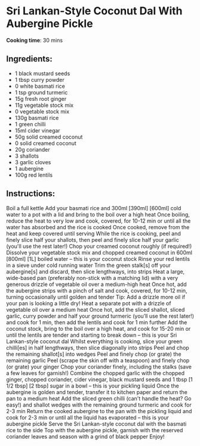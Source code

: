 # Sri Lankan-Style Coconut Dal With Aubergine Pickle

**Cooking time**: 30 mins

## Ingredients:

- 1 black mustard seeds
- 1 tbsp curry powder
- 0 white basmati rice
- 1 tsp ground turmeric
- 15g fresh root ginger
- 11g vegetable stock mix
- 0 vegetable stock mix
- 130g basmati rice
- 1 green chilli
- 15ml cider vinegar
- 50g solid creamed coconut
- 0 solid creamed coconut
- 20g coriander
- 3 shallots
- 3 garlic cloves
- 1 aubergine
- 100g red lentils

## Instructions:

Boil a full kettle
Add your basmati rice and 300ml [390ml] [600ml] cold water to a pot with a lid and bring to the boil over a high heat
Once boiling, reduce the heat to very low and cook, covered, for 10-12 min or until all the water has absorbed and the rice is cooked
Once cooked, remove from the heat and keep covered until serving
While the rice is cooking, peel and finely slice half your shallots, then peel and finely slice half your garlic (you'll use the rest later!)
Chop your creamed coconut roughly (if required!)
Dissolve your vegetable stock mix and chopped creamed coconut in 600ml [800ml] [1L] boiled water – this is your coconut stock
Rinse your red lentils in a sieve under cold running water
Trim the green stalk[s] off your aubergine[s] and discard, then slice lengthways, into strips
Heat a large, wide-based pan (preferably non-stick with a matching lid) with a very generous drizzle of vegetable oil over a medium-high heat
Once hot, add the aubergine strips with a pinch of salt and cook, covered, for 10-12 min, turning occasionally until golden and tender
Tip: Add a drizzle more oil if your pan is looking a little dry!
Heat a separate pot with a drizzle of vegetable oil over a medium heat
Once hot, add the sliced shallot, sliced garlic, curry powder and half your ground turmeric (you’ll use the rest later!) and cook for 1 min, then add the lentils and cook for 1 min further
Add the coconut stock, bring to the boil over a high heat, and cook for 15-20 min or until the lentils are tender and starting to break down – this is your Sri Lankan-style coconut dal
Whilst everything is cooking, slice your green chilli[es] in half lengthways, then slice diagonally into strips
Peel and chop the remaining shallot[s] into wedges
Peel and finely chop (or grate) the remaining garlic
Peel (scrape the skin off with a teaspoon) and finely chop (or grate) your ginger
Chop your coriander finely, including the stalks (save a few leaves for garnish!)
Combine the chopped garlic with the chopped ginger, chopped coriander, cider vinegar, black mustard seeds and 1 tbsp [1 1/2 tbsp] [2 tbsp] sugar in a bowl – this is your pickling liquid
Once the aubergine is golden and tender, transfer it to kitchen paper and return the pan to a medium heat
Add the sliced green chilli (can't handle the heat? Go easy!) and shallot wedges with the remaining ground turmeric and cook for 2-3 min
Return the cooked aubergine to the pan with the pickling liquid and cook for 2-3 min or until all the liquid has evaporated – this is your aubergine pickle
Serve the Sri Lankan-style coconut dal with the basmati rice to the side
Top with the aubergine pickle, garnish with the reserved coriander leaves and season with a grind of black pepper
Enjoy!